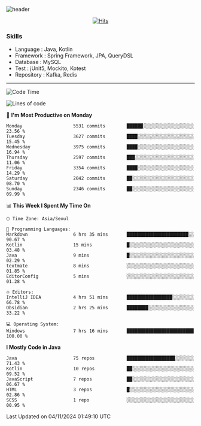 <!-- Github Profile Readme로 프로필 꾸미기 : https://zzsza.github.io/development/2020/07/10/make-github-profile-readme/ -->

<!-- github theme -->
  <!-- 
    ![header](https://capsule-render.vercel.app/api?type=slice&color=e0f0e3&height=150&section=header&text=beasy&fontSize=45)
  -->
  ![header](https://capsule-render.vercel.app/api?type=soft&color=e0f0e3&height=150&section=header&text=Choi-YongSeok&fontSize=55&animation=twinkling)


<!-- hits count : https://hits.seeyoufarm.com/ -->
<div align=center>
    
  [![Hits](https://hits.seeyoufarm.com/api/count/incr/badge.svg?url=https%3A%2F%2Fgithub.com%2Fchoi-ys&count_bg=%2379C83D&title_bg=%23555555&icon=&icon_color=%23E7E7E7&title=hits&edge_flat=false)](https://hits.seeyoufarm.com)

</div>


<!-- Committed Top Lang -->
<div align=center>
</div>


### Skills
 - Language : Java, Kotlin
 - Framework : Spring Framework, JPA, QueryDSL
 - Database : MySQL
 - Test : jUnit5, Mockito, Kotest
 - Repository : Kafka, Redis

---

<!--START_SECTION:waka-->
![Code Time](http://img.shields.io/badge/Code%20Time-4%2C821%20hrs%2042%20mins-blue)

![Lines of code](https://img.shields.io/badge/From%20Hello%20World%20I%27ve%20Written-15.1%20million%20lines%20of%20code-blue)

📅 **I'm Most Productive on Monday** 

```text
Monday                   5531 commits        ██████░░░░░░░░░░░░░░░░░░░   23.56 % 
Tuesday                  3627 commits        ████░░░░░░░░░░░░░░░░░░░░░   15.45 % 
Wednesday                3975 commits        ████░░░░░░░░░░░░░░░░░░░░░   16.94 % 
Thursday                 2597 commits        ███░░░░░░░░░░░░░░░░░░░░░░   11.06 % 
Friday                   3354 commits        ████░░░░░░░░░░░░░░░░░░░░░   14.29 % 
Saturday                 2042 commits        ██░░░░░░░░░░░░░░░░░░░░░░░   08.70 % 
Sunday                   2346 commits        ██░░░░░░░░░░░░░░░░░░░░░░░   09.99 % 
```


📊 **This Week I Spent My Time On** 

```text
🕑︎ Time Zone: Asia/Seoul

💬 Programming Languages: 
Markdown                 6 hrs 35 mins       ███████████████████████░░   90.67 % 
Kotlin                   15 mins             █░░░░░░░░░░░░░░░░░░░░░░░░   03.48 % 
Java                     9 mins              █░░░░░░░░░░░░░░░░░░░░░░░░   02.29 % 
textmate                 8 mins              ░░░░░░░░░░░░░░░░░░░░░░░░░   01.85 % 
EditorConfig             5 mins              ░░░░░░░░░░░░░░░░░░░░░░░░░   01.28 % 

🔥 Editors: 
IntelliJ IDEA            4 hrs 51 mins       █████████████████░░░░░░░░   66.78 % 
Obsidian                 2 hrs 25 mins       ████████░░░░░░░░░░░░░░░░░   33.22 % 

💻 Operating System: 
Windows                  7 hrs 16 mins       █████████████████████████   100.00 % 
```

**I Mostly Code in Java** 

```text
Java                     75 repos            ██████████████████░░░░░░░   71.43 % 
Kotlin                   10 repos            ██░░░░░░░░░░░░░░░░░░░░░░░   09.52 % 
JavaScript               7 repos             ██░░░░░░░░░░░░░░░░░░░░░░░   06.67 % 
HTML                     3 repos             █░░░░░░░░░░░░░░░░░░░░░░░░   02.86 % 
SCSS                     1 repo              ░░░░░░░░░░░░░░░░░░░░░░░░░   00.95 % 
```




 Last Updated on 04/11/2024 01:49:10 UTC
<!--END_SECTION:waka-->

<!-- 
![footer](https://capsule-render.vercel.app/api?section=footer&type=slice&color=e0f0e3)
-->

